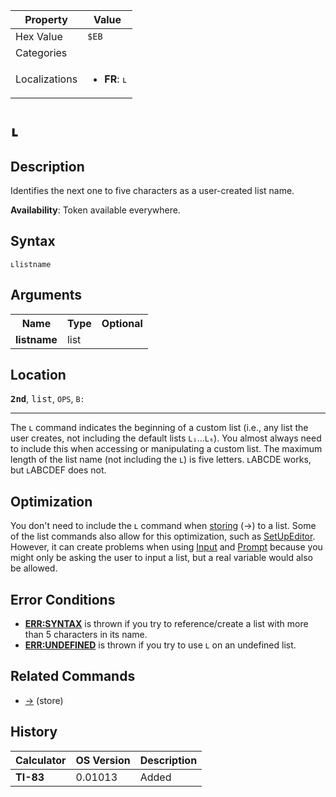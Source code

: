 | Property      | Value |
|---------------|-------|
| Hex Value     | `$EB`|
| Categories    | <ul></ul> |
| Localizations | <ul><li><b>FR</b>: `ʟ`</li></ul> |

# `ʟ`

## Description
Identifies the next one to five characters as a user-created list name.


<b>Availability</b>: Token available everywhere.

## Syntax
`ʟlistname`

## Arguments
<table>
<tr><th>Name</th><th>Type</th><th>Optional</th></tr>

<tr><td><b>listname</b></td><td>list</td><td></td></tr>

</table>

## Location
<tt><kbd><b>2nd</b></kbd></tt>, <kbd>list</kbd>, `OPS`, `B:`
<hr>

The ʟ command indicates the beginning of a custom list (i.e., any list the user creates, not including the default lists `L₁`…`L₆`). You almost always need to include this when accessing or manipulating a custom list. The maximum length of the list name (not including the ʟ) is five letters. ʟABCDE works, but ʟABCDEF does not.

## Optimization

You don't need to include the ʟ command when [storing](/store) (→) to a list. Some of the list commands also allow for this optimization, such as [SetUpEditor](/setupeditor). However, it can create problems when using [Input](/input) and [Prompt](/prompt) because you might only be asking the user to input a list, but a real variable would also be allowed.

## Error Conditions

*   **[ERR:SYNTAX](/errors#syntax)** is thrown if you try to reference/create a list with more than 5 characters in its name.
*   **[ERR:UNDEFINED](/errors#undefined)** is thrown if you try to use ʟ on an undefined list.

## Related Commands

*   [→](/store) (store)

## History
| Calculator | OS Version | Description |
|------------|------------|-------------|
| <b>TI-83</b> | 0.01013 | Added |


